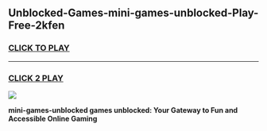 
## Unblocked-Games-mini-games-unblocked-Play-Free-2kfen
<h3>
<a href="https://premium76.site?title=mini-games-unblocked&ref=23A">CLICK TO PLAY</a></h3>
<hr>

<h3>
<a href="https://premium76.site?title=mini-games-unblocked&ref=23A">CLICK 2 PLAY</a>
  
</h3>

<a href="https://premium76.site?title=mini-games-unblocked&ref=23A"><img src="https://clearcache.store/games.png"></a>


**mini-games-unblocked games unblocked: Your Gateway to Fun and Accessible Online Gaming**
